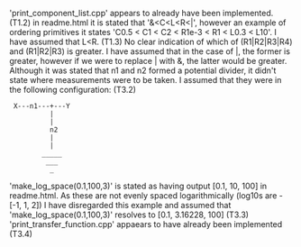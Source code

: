  'print_component_list.cpp' appears to already have been implemented. (T1.2)
 in readme.html it is stated that '&<C<L<R<|', however an example of ordering primitives it states 'C0.5 < C1 < C2 < R1e-3 < R1 < L0.3 < L10'. I have assumed that L\<R. (T1.3)
 No clear indication of which of (R1|R2|R3|R4) and (R1|R2|R3) is greater. I have assumed that in the case of |, the former is greater, however if we were to replace | with &, the latter would be greater.
 Although it was stated that n1 and n2 formed a potential divider, it didn't state where measurements were to be taken. I assumed that they were in the following configuration: (T3.2)
```
 X---n1---+---Y
          |
          |
          n2
          |
          |
        _____
         ___
          _
```
'make_log_space(0.1,100,3)' is stated as having output [0.1, 10, 100] in readme.html. As these are not evenly spaced logarithmically (log10s are -[-1, 1, 2]) I have disregarded this example and assumed that 'make_log_space(0.1,100,3)' resolves to [0.1, 3.16228, 100] (T3.3)
'print_transfer_function.cpp' appaears to have already been implemented (T3.4)
